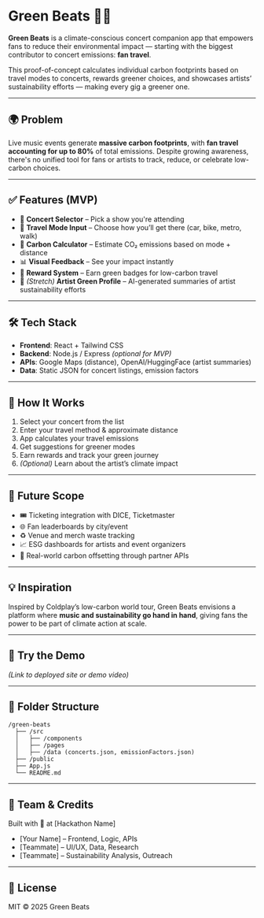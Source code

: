 # Green Beats 🎵🌱

**Green Beats** is a climate-conscious concert companion app that empowers fans to reduce their environmental impact — starting with the biggest contributor to concert emissions: **fan travel**.

This proof-of-concept calculates individual carbon footprints based on travel modes to concerts, rewards greener choices, and showcases artists’ sustainability efforts — making every gig a greener one.

---

## 🌍 Problem

Live music events generate **massive carbon footprints**, with **fan travel accounting for up to 80%** of total emissions. Despite growing awareness, there's no unified tool for fans or artists to track, reduce, or celebrate low-carbon choices.

---

## ✅ Features (MVP)

- 🎫 **Concert Selector** – Pick a show you're attending  
- 🚗 **Travel Mode Input** – Choose how you’ll get there (car, bike, metro, walk)  
- 🧮 **Carbon Calculator** – Estimate CO₂ emissions based on mode + distance  
- 📊 **Visual Feedback** – See your impact instantly  
- 🏅 **Reward System** – Earn green badges for low-carbon travel  
- 🧠 *(Stretch)* **Artist Green Profile** – AI-generated summaries of artist sustainability efforts

---

## 🛠️ Tech Stack

- **Frontend**: React + Tailwind CSS  
- **Backend**: Node.js / Express *(optional for MVP)*  
- **APIs**: Google Maps (distance), OpenAI/HuggingFace (artist summaries)  
- **Data**: Static JSON for concert listings, emission factors

---

## 🚀 How It Works

1. Select your concert from the list  
2. Enter your travel method & approximate distance  
3. App calculates your travel emissions  
4. Get suggestions for greener modes  
5. Earn rewards and track your green journey  
6. *(Optional)* Learn about the artist’s climate impact

---

## 🔮 Future Scope

- 🎟️ Ticketing integration with DICE, Ticketmaster  
- 🌐 Fan leaderboards by city/event  
- ♻️ Venue and merch waste tracking  
- 📈 ESG dashboards for artists and event organizers  
- 🌱 Real-world carbon offsetting through partner APIs

---

## 💡 Inspiration

Inspired by Coldplay’s low-carbon world tour, Green Beats envisions a platform where **music and sustainability go hand in hand**, giving fans the power to be part of climate action at scale.

---

## 🧪 Try the Demo

*(Link to deployed site or demo video)*

---

## 📁 Folder Structure

```
/green-beats
  ├── /src
  │   ├── /components
  │   ├── /pages
  │   ├── /data (concerts.json, emissionFactors.json)
  ├── /public
  ├── App.js
  └── README.md
```

---

## 🤝 Team & Credits

Built with 💚 at [Hackathon Name]

- [Your Name] – Frontend, Logic, APIs  
- [Teammate] – UI/UX, Data, Research  
- [Teammate] – Sustainability Analysis, Outreach

---

## 📜 License

MIT © 2025 Green Beats

